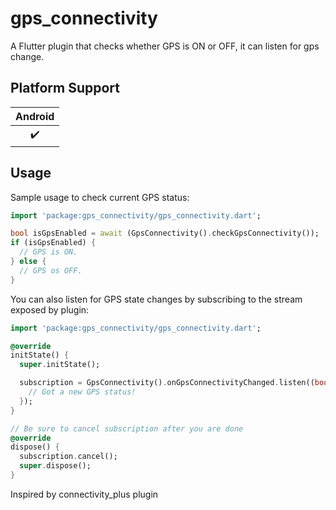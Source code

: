 # gps_connectivity

A Flutter plugin that checks whether GPS is ON or OFF, it can listen for gps change.

## Platform Support

| Android |
| :-----: | 
|   ✔️    | 

## Usage

Sample usage to check current GPS status:

```dart
import 'package:gps_connectivity/gps_connectivity.dart';

bool isGpsEnabled = await (GpsConnectivity().checkGpsConnectivity());
if (isGpsEnabled) {
  // GPS is ON.
} else {
  // GPS os OFF.
}
```

You can also listen for GPS state changes by subscribing to the stream
exposed by plugin:

```dart
import 'package:gps_connectivity/gps_connectivity.dart';

@override
initState() {
  super.initState();

  subscription = GpsConnectivity().onGpsConnectivityChanged.listen((bool result) {
    // Got a new GPS status!
  });
}

// Be sure to cancel subscription after you are done
@override
dispose() {
  subscription.cancel();
  super.dispose();
}
```

Inspired by connectivity_plus plugin
